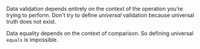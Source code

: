 Data validation depends entirely on the context of the operation you’re trying to perform. Don't try to define *universal* validation because universal truth does not exist.

Data equality depends on the context of comparison. So defining universal `equals` is impossible.
